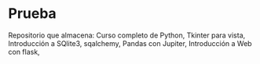 # Prueba
Repositorio que almacena:
Curso completo de Python,
Tkinter para vista,
Introducción a SQlite3, sqalchemy,
Pandas con Jupiter,
Introducción a Web con flask,

